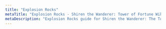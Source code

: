 ```yaml
---
title: "Explosion Rocks"
metaTitle: "Explosion Rocks - Shiren the Wanderer: Tower of Fortune Wiki"
metaDescription: "Explosion Rocks guide for Shiren the Wanderer: The Tower of Fortune and the Dice of Fate."
---
```


